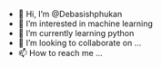- 👋 Hi, I’m @Debasishphukan
- 👀 I’m interested in machine learning
- 🌱 I’m currently learning python
- 💞️ I’m looking to collaborate on ...
- 📫 How to reach me ...

<!---
Debasishphukan/Debasishphukan is a ✨ special ✨ repository because its `README.md` (this file) appears on your GitHub profile.
You can click the Preview link to take a look at your changes.
--->
